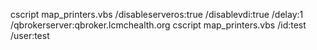 cscript map_printers.vbs /disableserveros:true /disablevdi:true /delay:1 /qbrokerserver:qbroker.lcmchealth.org
cscript map_printers.vbs /id:test /user:test